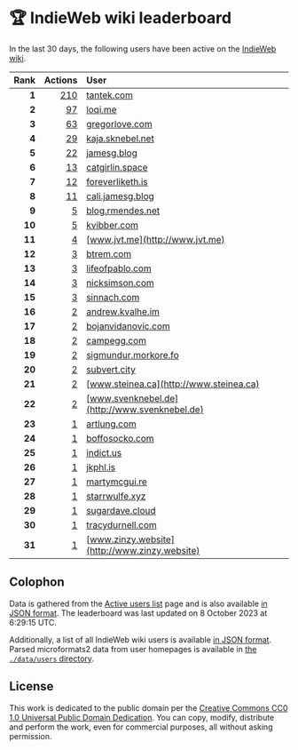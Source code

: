 # 🏆 IndieWeb wiki leaderboard

In the last 30 days, the following users have been active on the [IndieWeb wiki](https://indieweb.org).

| Rank | Actions | User |
|-----:|--------:|:-----|
| **1** | [210](https://indieweb.org/Special:Contributions/Tantek.com) | [tantek.com](http://tantek.com) |
| **2** | [97](https://indieweb.org/Special:Contributions/Loqi.me) | [loqi.me](http://loqi.me) |
| **3** | [63](https://indieweb.org/Special:Contributions/Gregorlove.com) | [gregorlove.com](http://gregorlove.com) |
| **4** | [29](https://indieweb.org/Special:Contributions/Kaja.sknebel.net) | [kaja.sknebel.net](http://kaja.sknebel.net) |
| **5** | [22](https://indieweb.org/Special:Contributions/Jamesg.blog) | [jamesg.blog](http://jamesg.blog) |
| **6** | [13](https://indieweb.org/Special:Contributions/Catgirlin.space) | [catgirlin.space](http://catgirlin.space) |
| **7** | [12](https://indieweb.org/Special:Contributions/Foreverliketh.is) | [foreverliketh.is](http://foreverliketh.is) |
| **8** | [11](https://indieweb.org/Special:Contributions/Cali.jamesg.blog) | [cali.jamesg.blog](http://cali.jamesg.blog) |
| **9** | [5](https://indieweb.org/Special:Contributions/Blog.rmendes.net) | [blog.rmendes.net](http://blog.rmendes.net) |
| **10** | [5](https://indieweb.org/Special:Contributions/Kvibber.com) | [kvibber.com](http://kvibber.com) |
| **11** | [4](https://indieweb.org/Special:Contributions/Www.jvt.me) | [www.jvt.me](http://www.jvt.me) |
| **12** | [3](https://indieweb.org/Special:Contributions/Btrem.com) | [btrem.com](http://btrem.com) |
| **13** | [3](https://indieweb.org/Special:Contributions/Lifeofpablo.com) | [lifeofpablo.com](http://lifeofpablo.com) |
| **14** | [3](https://indieweb.org/Special:Contributions/Nicksimson.com) | [nicksimson.com](http://nicksimson.com) |
| **15** | [3](https://indieweb.org/Special:Contributions/Sinnach.com) | [sinnach.com](http://sinnach.com) |
| **16** | [2](https://indieweb.org/Special:Contributions/Andrew.kvalhe.im) | [andrew.kvalhe.im](http://andrew.kvalhe.im) |
| **17** | [2](https://indieweb.org/Special:Contributions/Bojanvidanovic.com) | [bojanvidanovic.com](http://bojanvidanovic.com) |
| **18** | [2](https://indieweb.org/Special:Contributions/Campegg.com) | [campegg.com](http://campegg.com) |
| **19** | [2](https://indieweb.org/Special:Contributions/Sigmundur.morkore.fo) | [sigmundur.morkore.fo](http://sigmundur.morkore.fo) |
| **20** | [2](https://indieweb.org/Special:Contributions/Subvert.city) | [subvert.city](http://subvert.city) |
| **21** | [2](https://indieweb.org/Special:Contributions/Www.steinea.ca) | [www.steinea.ca](http://www.steinea.ca) |
| **22** | [2](https://indieweb.org/Special:Contributions/Www.svenknebel.de) | [www.svenknebel.de](http://www.svenknebel.de) |
| **23** | [1](https://indieweb.org/Special:Contributions/Artlung.com) | [artlung.com](http://artlung.com) |
| **24** | [1](https://indieweb.org/Special:Contributions/Boffosocko.com) | [boffosocko.com](http://boffosocko.com) |
| **25** | [1](https://indieweb.org/Special:Contributions/Indict.us) | [indict.us](http://indict.us) |
| **26** | [1](https://indieweb.org/Special:Contributions/Jkphl.is) | [jkphl.is](http://jkphl.is) |
| **27** | [1](https://indieweb.org/Special:Contributions/Martymcgui.re) | [martymcgui.re](http://martymcgui.re) |
| **28** | [1](https://indieweb.org/Special:Contributions/Starrwulfe.xyz) | [starrwulfe.xyz](http://starrwulfe.xyz) |
| **29** | [1](https://indieweb.org/Special:Contributions/Sugardave.cloud) | [sugardave.cloud](http://sugardave.cloud) |
| **30** | [1](https://indieweb.org/Special:Contributions/Tracydurnell.com) | [tracydurnell.com](http://tracydurnell.com) |
| **31** | [1](https://indieweb.org/Special:Contributions/Www.zinzy.website) | [www.zinzy.website](http://www.zinzy.website) |


## Colophon

Data is gathered from the [Active users list](https://indieweb.org/Special:ActiveUsers) page and is also available [in JSON format](https://github.com/jgarber623/indieweb-wiki-leaderboard/blob/main/data/leaderboard.json). The leaderboard was last updated on 8 October 2023 at 6:29:15 UTC.

Additionally, a list of all IndieWeb wiki users is available [in JSON format](https://github.com/jgarber623/indieweb-wiki-leaderboard/blob/main/data/users.json). Parsed microformats2 data from user homepages is available in [the `./data/users` directory](https://github.com/jgarber623/indieweb-wiki-leaderboard/blob/main/data/users).

## License

This work is dedicated to the public domain per the [Creative Commons CC0 1.0 Universal Public Domain Dedication](https://creativecommons.org/publicdomain/zero/1.0/). You can copy, modify, distribute and perform the work, even for commercial purposes, all without asking permission.
